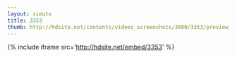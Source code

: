 ```yaml
---
layout: sieutv
title: 3353
thumb: http://hdsite.net/contents/videos_screenshots/3000/3353/preview_360p.mp4.jpg
---
```

{% include iframe src='http://hdsite.net/embed/3353' %}
 
